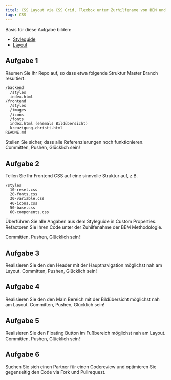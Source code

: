 ```yaml
---
titel: CSS Layout via CSS Grid, Flexbox unter Zurhilfename von BEM und Custom Properties
tags: CSS
---
```


Basis für diese Aufgabe bilden:
* [Styleguide](https://finnge.github.io/mi-sd-cranachproject/assets/img/style-guide.svg) 
* [Layout](../../material/frontend-development-1/session-2/aufgabe-2/cda_timeline_size-small.png)

## Aufgabe 1
Räumen Sie Ihr Repo auf, so dass etwa folgende Struktur Master Branch resultiert:
```
/backend
  /styles
  index.html
/frontend
  /styles
  /images
  /icons
  /fonts
  index.html (ehemals Bildübersicht)
  kreuzigung-christi.html
README.md
```
Stellen Sie sicher, dass alle Referenzierungen noch funktionieren. Committen, Pushen, Glücklich sein!

## Aufgabe 2
Teilen Sie Ihr Frontend CSS auf eine sinnvolle Struktur auf, z.B.
```
/styles
  10-reset.css
  20-fonts.css
  30-variable.css
  40-icons.css
  50-base.css
  60-components.css
```
Überführen Sie alle Angaben aus dem Styleguide in Custom Properties. Refactoren Sie Ihren Code unter der Zuhilfenahme der BEM Methodologie. 

Committen, Pushen, Glücklich sein!

## Aufgabe 3
Realisieren Sie den den Header mit der Hauptnavigation möglichst nah am Layout. 
Committen, Pushen, Glücklich sein!

## Aufgabe 4
Realisieren Sie den den Main Bereich mit der Bildübersicht möglichst nah am Layout. 
Committen, Pushen, Glücklich sein!

## Aufgabe 5
Realisieren Sie den Floating Button im Fußbereich möglichst nah am Layout.
Committen, Pushen, Glücklich sein!

## Aufgabe 6
Suchen Sie sich einen Partner für einen Codereview und optimieren Sie gegenseitig den Code via Fork und Pullrequest.